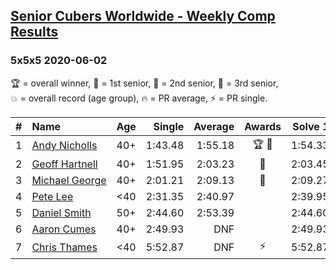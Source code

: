 <style>table {white-space: nowrap;}</style>
<link rel="stylesheet" type="text/css" href="/scw-comp/css/flags.css" />

## [Senior Cubers Worldwide - Weekly Comp Results](/scw-comp/results/)
### 5x5x5 2020-06-02

<span style="white-space: nowrap;">🏆 = overall winner</span>, <span style="white-space: nowrap;">🥇 = 1st senior</span>, <span style="white-space: nowrap;">🥈 = 2nd senior</span>, <span style="white-space: nowrap;">🥉 = 3rd senior</span>, <span style="white-space: nowrap;">💥 = overall record (age group)</span>, <span style="white-space: nowrap;">🔥 = PR average</span>, <span style="white-space: nowrap;">⚡ = PR single</span>.

| # | Name | Age | Single | Average | Awards | Solve 1 | Solve 2 | Solve 3 | Solve 4 | Solve 5 | Video |
| :--: | :-- | :--: | --: | --: | :--: | --: | --: | --: | --: | --: | :-- |
| 1 | [Andy Nicholls](../../persons/andy_nicholls/555.md) | 40+ | 1:43.48 | 1:55.18 | 🏆 🥇 | 1:54.33 | 1:54.99 | 1:57.53 | 1:43.48 | 1:56.22 | [Desktop](https://www.facebook.com/events/573401076937046/permalink/573751206902033) / [Mobile](https://m.facebook.com/events/573401076937046?view=permalink&id=573751206902033) |
| 2 | [Geoff Hartnell](../../persons/geoff_hartnell/555.md) | 40+ | 1:51.95 | 2:03.23 | 🥈 | 2:03.45 | 2:05.30 | 1:51.95 | 2:18.46 | 2:00.93 | [Desktop](https://www.facebook.com/events/573401076937046/permalink/575080210102466) / [Mobile](https://m.facebook.com/events/573401076937046?view=permalink&id=575080210102466) |
| 3 | [Michael George](../../persons/michael_george/555.md) | 40+ | 2:01.21 | 2:09.13 | 🥉 | 2:09.27 | 2:01.21 | 2:07.85 | 2:13.86 | 2:10.27 | [Desktop](https://www.facebook.com/events/573401076937046/permalink/575258266751327) / [Mobile](https://m.facebook.com/events/573401076937046?view=permalink&id=575258266751327) |
| 4 | [Pete Lee](../../persons/pete_lee/555.md) | <40 | 2:31.35 | 2:40.97 |  | 2:39.95 | 2:31.35 | 2:51.60 | DNS | DNS | [Desktop](https://www.facebook.com/events/573401076937046/permalink/575323583411462) / [Mobile](https://m.facebook.com/events/573401076937046?view=permalink&id=575323583411462) |
| 5 | [Daniel Smith](../../persons/daniel_smith/555.md) | 50+ | 2:44.60 | 2:53.39 |  | 2:44.60 | 3:03.43 | 2:52.14 | DNS | DNS | [Desktop](https://www.facebook.com/events/573401076937046/permalink/578239283119892) / [Mobile](https://m.facebook.com/events/573401076937046?view=permalink&id=578239283119892) |
| 6 | [Aaron Cumes](../../persons/aaron_cumes/555.md) | 40+ | 2:49.93 | DNF |  | 2:49.93 | DNS | DNS | DNS | DNS | [Desktop](https://www.facebook.com/events/573401076937046/permalink/574489523494868) / [Mobile](https://m.facebook.com/events/573401076937046?view=permalink&id=574489523494868) |
| 7 | [Chris Thames](../../persons/chris_thames/555.md) | <40 | 5:52.87 | DNF | ⚡ | 5:52.87 | DNS | DNS | DNS | DNS | [Desktop](https://www.facebook.com/events/573401076937046/permalink/576872833256537) / [Mobile](https://m.facebook.com/events/573401076937046?view=permalink&id=576872833256537) |

<!-- Global site tag (gtag.js) - Google Analytics -->
<script async src="https://www.googletagmanager.com/gtag/js?id=UA-86348435-3"></script>
<script>window.dataLayer = window.dataLayer || []; function gtag() {dataLayer.push(arguments);} gtag('js', new Date()); gtag('config', 'UA-86348435-3');</script>
